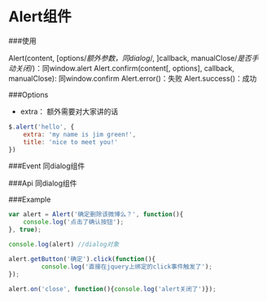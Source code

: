 Alert组件
=============================

###使用

Alert(content, [options/*额外参数，同dialog*/, ]callback, manualClose/*是否手动关闭*/)：同window.alert
Alert.confirm(content[, options], callback, manualClose): 同window.confirm
Alert.error()：失败
Alert.success()：成功

###Options

* extra： 额外需要对大家讲的话

```js
$.alert('hello', {
    extra: 'my name is jim green!',
    title: 'nice to meet you!'
})
```

###Event 同dialog组件

###Api 同dialog组件
 
###Example

```js
var alert = Alert('确定删除该微博么？', function(){
    console.log('点击了确认按钮');
}, true);

console.log(alert) //dialog对象

alert.getButton('确定').click(function(){
         console.log('直接在jquery上绑定的click事件触发了');
});

alert.on('close', function(){console.log('alert关闭了')});
```